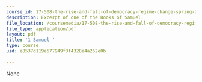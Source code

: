 ```yaml
---
course_id: 17-508-the-rise-and-fall-of-democracy-regime-change-spring-2002
description: Excerpt of one of the Books of Samuel.
file_location: /coursemedia/17-508-the-rise-and-fall-of-democracy-regime-change-spring-2002/e8537d119e577949f3f4328e4a262e0b_bible.pdf
file_type: application/pdf
layout: pdf
title: '1 Samuel '
type: course
uid: e8537d119e577949f3f4328e4a262e0b

---
```

None